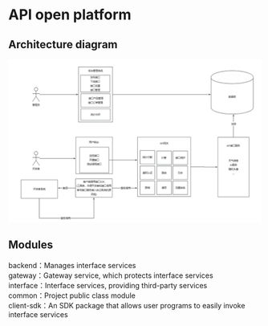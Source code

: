 # API open platform
## Architecture diagram
![image](https://github.com/WonkaHHH/API-open-platform/blob/master/images/img.png)
## Modules
backend：Manages interface services  
gateway：Gateway service, which protects interface services  
interface：Interface services, providing third-party services  
common：Project public class module  
client-sdk：An SDK package that allows user programs to easily invoke interface services
